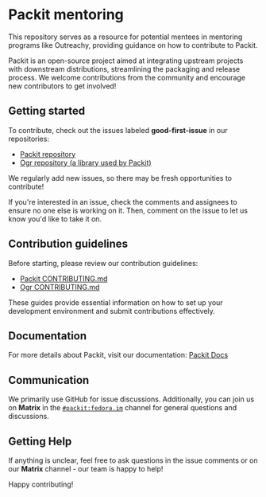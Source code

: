 # Packit mentoring

This repository serves as a resource for potential mentees in mentoring programs like Outreachy, providing guidance on how to contribute to Packit.

Packit is an open-source project aimed at integrating upstream projects with downstream distributions, streamlining the packaging and release process. We welcome contributions from the community and encourage new contributors to get involved!

## Getting started

To contribute, check out the issues labeled **good-first-issue** in our repositories:

- [Packit repository](https://github.com/packit/packit/issues?q=is%3Aissue+state%3Aopen+label%3Agood-first-issue)
- [Ogr repository (a library used by Packit)](https://github.com/packit/ogr/issues?q=is%3Aissue+state%3Aopen+label%3Agood-first-issue)

We regularly add new issues, so there may be fresh opportunities to contribute!

If you're interested in an issue, check the comments and assignees to ensure no one else is working on it. Then, comment on the issue to let us know you'd like to take it on.

## Contribution guidelines

Before starting, please review our contribution guidelines:

- [Packit CONTRIBUTING.md](https://github.com/packit/packit/blob/main/CONTRIBUTING.md)
- [Ogr CONTRIBUTING.md](https://github.com/packit/ogr/blob/main/CONTRIBUTING.md)

These guides provide essential information on how to set up your development environment and submit contributions effectively.

## Documentation

For more details about Packit, visit our documentation: [Packit Docs](https://packit.dev/docs)

## Communication

We primarily use GitHub for issue discussions. Additionally, you can join us on **Matrix** in the [`#packit:fedora.im`](https://matrix.to/#/#packit:fedora.im?web-instance[element.io]=chat.fedoraproject.org) channel for general questions and discussions.

## Getting Help

If anything is unclear, feel free to ask questions in the issue comments or on our **Matrix** channel - our team is happy to help!

Happy contributing!


